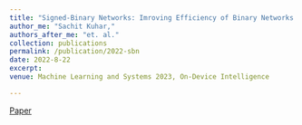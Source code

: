 ```yaml
---
title: "Signed-Binary Networks: Imroving Efficiency of Binary Networks by Exploiting Sparsity"
author_me: "Sachit Kuhar,"
authors_after_me: "et. al."
collection: publications
permalink: /publication/2022-sbn
date: 2022-8-22
excerpt: 
venue: Machine Learning and Systems 2023, On-Device Intelligence

---
```

<!-- This paper is about the number 2. The number 3 is left for future work. -->

[Paper]()

<!-- Recommended citation: Your Name, You. (2010). "Paper Title Number 2." <i>Journal 1</i>. 1(2). -->
